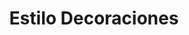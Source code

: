 ---
title: "Estilo Decoraciones"
url: /santo-domingo-este/estilo-decoraciones/
shop: decoración interior
---
